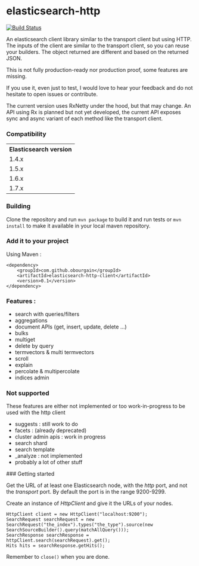 elasticsearch-http
==================

[![Build Status](https://travis-ci.org/obourgain/elasticsearch-http.svg)](https://travis-ci.org/obourgain/elasticsearch-http)

An elasticsearch client library similar to the transport client but using HTTP.
The inputs of the client are similar to the transport client, so you can reuse your builders.
The object returned are different and based on the returned JSON.

This is not fully production-ready nor production proof, some features are missing.

If you use it, even just to test, I would love to hear your feedback and do not hesitate to open issues or contribute.

The current version uses RxNetty under the hood, but that may change.
An API using Rx is planned but not yet developed, the current API exposes sync and async variant of each method like the transport client.

### Compatibility
<table>
    <tr>
        <th>Elasticsearch version</th>
    </tr>
    <tr>
        <td>1.4.x</td>
    </tr>
    <tr>
        <td>1.5.x</td>
    </tr>
    <tr>
        <td>1.6.x</td>
    </tr>
    <tr>
        <td>1.7.x</td>
    </tr>
</table> 

### Building
Clone the repository and run ```mvn package``` to build it and run tests or ```mvn install``` to make it available in your local maven repository.

### Add it to your project
Using Maven :
```
<dependency>
    <groupId>com.github.obourgain</groupId>
    <artifactId>elasticsearch-http-client</artifactId>
    <version>0.1</version>
</dependency>
```

### Features :
* search with queries/filters
* aggregations
* document APIs (get, insert, update, delete ...)
* bulks
* multiget
* delete by query
* termvectors & multi termvectors
* scroll
* explain
* percolate & multipercolate
* indices admin

### Not supported
These features are either not implemented or too work-in-progress to be used with the http client
* suggests : still work to do
* facets : (already deprecated)
* cluster admin apis : work in progress
* search shard
* search template
* _analyze : not implemented
* probably a lot of other stuff

### Getting started

Get the URL of at least one Elasticsearch node, with the _http_ port, and not the _transport_ port. 
By default the port is in the range 9200-9299.
  
Create an instance of _HttpClient_ and give it the URLs of your nodes.

```
HttpClient client = new HttpClient("localhost:9200");
SearchRequest searchRequest = new SearchRequest("the_index").types("the_type").source(new SearchSourceBuilder().query(matchAllQuery()));
SearchResponse searchResponse = httpClient.search(searchRequest).get();
Hits hits = searchResponse.getHits();
```

Remember to ```close()``` when you are done.
